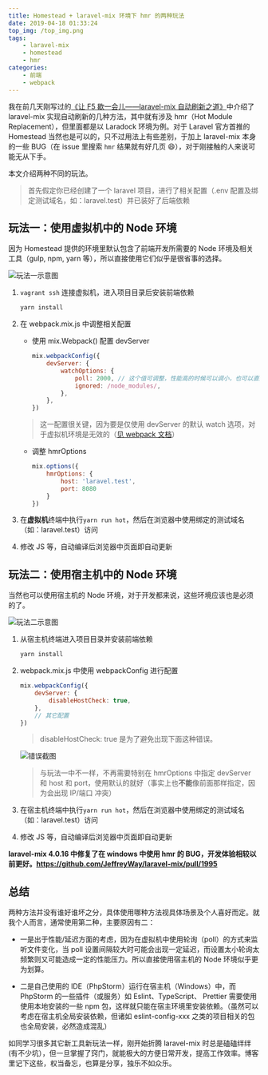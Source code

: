 ```yaml
---
title: Homestead + laravel-mix 环境下 hmr 的两种玩法
date: 2019-04-18 01:33:24
top_img: /top_img.png
tags:
    - laravel-mix
    - homestead
    - hmr
categories:
    - 前端
    - webpack
---
```


我在前几天刚写过的[《让 F5 歇一会儿——laravel-mix 自动刷新之道》](https://tianyong90.com/2019/04/12/rang-f5-xie-yi-hui-er-laravel-mix-zi-dong-shua-xin-zhi-dao/)中介绍了 laravel-mix 实现自动刷新的几种方法，其中就有涉及 hmr（Hot Module Replacement），但里面都是以 Laradock 环境为例。对于 Laravel 官方首推的 Homestead 当然也是可以的，只不过用法上有些差别，于加上 laravel-mix 本身的一些 BUG（在 issue 里搜索 `hmr` 结果就有好几页 :smile:），对于刚接触的人来说可能无从下手。

本文介绍两种不同的玩法。

> 首先假定你已经创建了一个 laravel 项目，进行了相关配置（.env 配置及绑定测试域名，如：laravel.test）并已装好了后端依赖

## 玩法一：使用虚拟机中的 Node 环境

因为 Homestead 提供的环境里默认包含了前端开发所需要的 Node 环境及相关工具（gulp, npm, yarn 等），所以直接使用它们似乎是很省事的选择。

![玩法一示意图](./方法1.png)

1. `vagrant ssh` 连接虚拟机，进入项目目录后安装前端依赖

    ```bash
    yarn install
    ```

1. 在 webpack.mix.js 中调整相关配置

    - 使用 mix.Webpack() 配置 devServer

        ```js
        mix.webpackConfig({
            devServer: {
                watchOptions: {
                    poll: 2000, // 这个值可调整，性能高的时候可以调小，也可以直接设置为 true
                    ignored: /node_modules/,
                },
            },
        })
        ```

    > 这一配置很关键，因为要是仅使用 devServer 的默认 watch 选项，对于虚拟机环境是无效的（[见 webpack 文档](https://webpack.js.org/configuration/watch/#watchoptionspoll)）

    - 调整 hmrOptions

        ```js
        mix.options({
            hmrOptions: {
                host: 'laravel.test',
                port: 8080
            }
        })
        ```

1. 在**虚拟机**终端中执行`yarn run hot`，然后在浏览器中使用绑定的测试域名（如：laravel.test）访问

1. 修改 JS 等，自动编译后浏览器中页面即自动更新

## 玩法二：使用宿主机中的 Node 环境

当然也可以使用宿主机的 Node 环境，对于开发都来说，这些环境应该也是必须的了。

![玩法二示意图](./方法2.png)

1. 从宿主机终端进入项目目录并安装前端依赖

    ```bash
    yarn install
    ```

1. webpack.mix.js 中使用 webpackConfig 进行配置

    ```js
    mix.webpackConfig({
        devServer: {
            disableHostCheck: true,
        },
        // 其它配置
    })
    ```

    > disableHostCheck: true 是为了避免出现下面这种错误。

    ![错误截图](./error.png)

    > 与玩法一中不一样，不再需要特别在 hmrOptions 中指定 devServer 和 host 和 port，使用默认的就好（事实上也**不能**像前面那样指定，因为会出现 IP/端口 冲突）

1. 在宿主机终端中执行`yarn run hot`，然后在浏览器中使用绑定的测试域名（如：laravel.test）访问

1. 修改 JS 等，自动编译后浏览器中页面即自动更新

**laravel-mix 4.0.16 中修复了在 windows 中使用 hmr 的 BUG，开发体验相较以前更好。https://github.com/JeffreyWay/laravel-mix/pull/1995**

## 总结

两种方法并没有谁好谁坏之分，具体使用哪种方法视具体场景及个人喜好而定。就我个人而言，通常使用第二种，主要原因有二：

- 一是出于性能/延迟方面的考虑，因为在虚拟机中使用轮询（poll）的方式来监听文件变化，当 poll 设置间隔较大时可能会出现一定延迟，而设置太小轮询太频繁则又可能造成一定的性能压力。所以直接使用宿主机的 Node 环境似乎更为划算。

- 二是自己使用的 IDE（PhpStorm）运行在宿主机（Windows）中，而 PhpStorm 的一些插件（或服务）如 Eslint、TypeScript、 Prettier 需要使用使用本地安装的一些 npm 包，这样就只能在宿主环境里安装依赖。（虽然可以考虑在宿主机全局安装依赖，但诸如 eslint-config-xxx 之类的项目相关的包也全局安装，必然造成混乱）

如同学习很多其它新工具新玩法一样，刚开始折腾 laravel-mix 时总是磕磕绊绊(有不少坑），但一旦掌握了窍门，就能极大的方便日常开发，提高工作效率。博客里记下这些，权当备忘，也算是分享，独乐不如众乐。
